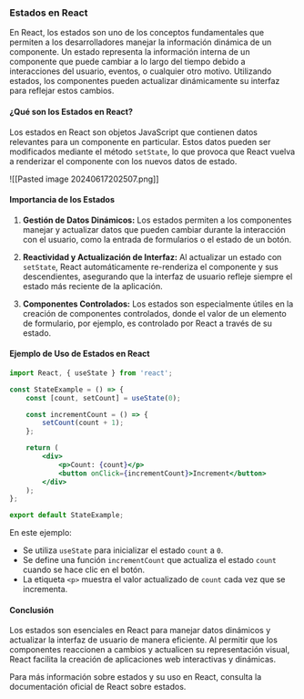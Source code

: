 ### Estados en React

En React, los estados son uno de los conceptos fundamentales que permiten a los desarrolladores manejar la información dinámica de un componente. Un estado representa la información interna de un componente que puede cambiar a lo largo del tiempo debido a interacciones del usuario, eventos, o cualquier otro motivo. Utilizando estados, los componentes pueden actualizar dinámicamente su interfaz para reflejar estos cambios.

#### ¿Qué son los Estados en React?

Los estados en React son objetos JavaScript que contienen datos relevantes para un componente en particular. Estos datos pueden ser modificados mediante el método `setState`, lo que provoca que React vuelva a renderizar el componente con los nuevos datos de estado.

![[Pasted image 20240617202507.png]]
#### Importancia de los Estados

1. **Gestión de Datos Dinámicos:** Los estados permiten a los componentes manejar y actualizar datos que pueden cambiar durante la interacción con el usuario, como la entrada de formularios o el estado de un botón.

2. **Reactividad y Actualización de Interfaz:** Al actualizar un estado con `setState`, React automáticamente re-renderiza el componente y sus descendientes, asegurando que la interfaz de usuario refleje siempre el estado más reciente de la aplicación.

3. **Componentes Controlados:** Los estados son especialmente útiles en la creación de componentes controlados, donde el valor de un elemento de formulario, por ejemplo, es controlado por React a través de su estado.

#### Ejemplo de Uso de Estados en React

```jsx
import React, { useState } from 'react';

const StateExample = () => {
    const [count, setCount] = useState(0);

    const incrementCount = () => {
        setCount(count + 1);
    };

    return (
        <div>
            <p>Count: {count}</p>
            <button onClick={incrementCount}>Increment</button>
        </div>
    );
};

export default StateExample;
```


En este ejemplo:

- Se utiliza `useState` para inicializar el estado `count` a `0`.
- Se define una función `incrementCount` que actualiza el estado `count` cuando se hace clic en el botón.
- La etiqueta `<p>` muestra el valor actualizado de `count` cada vez que se incrementa.

#### Conclusión

Los estados son esenciales en React para manejar datos dinámicos y actualizar la interfaz de usuario de manera eficiente. Al permitir que los componentes reaccionen a cambios y actualicen su representación visual, React facilita la creación de aplicaciones web interactivas y dinámicas.

Para más información sobre estados y su uso en React, consulta la documentación oficial de React sobre estados.